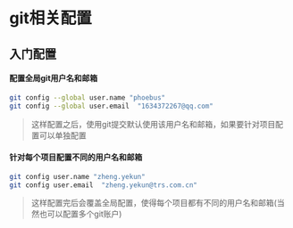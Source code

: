 <!--
 * @Description: git相关配置
 * @Date: 2019-09-21 18:10:56
 * @LastEditors: phoebus
 * @LastEditTime: 2019-09-21 18:16:47
 -->
# git相关配置

## 入门配置

#### 配置全局git用户名和邮箱

``` bash
git config --global user.name "phoebus"
git config --global user.email  "1634372267@qq.com"
```

> 这样配置之后，使用git提交默认使用该用户名和邮箱，如果要针对项目配置可以单独配置

#### 针对每个项目配置不同的用户名和邮箱

``` bash
git config user.name "zheng.yekun"
git config user.email  "zheng.yekun@trs.com.cn"
```

> 这样配置完后会覆盖全局配置，使得每个项目都有不同的用户名和邮箱(当然也可以配置多个git账户)


